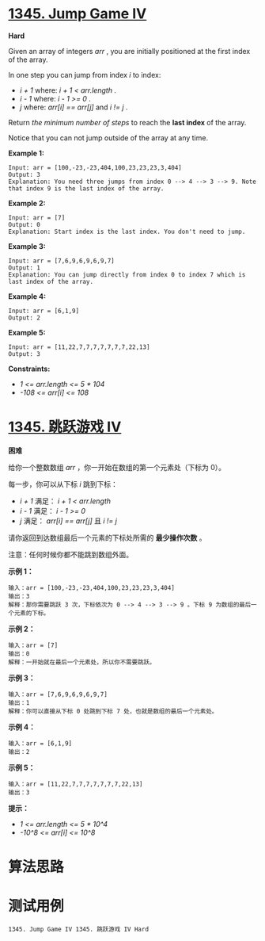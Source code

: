 # [1345. Jump Game IV][enTitle]

**Hard**

Given an array of integers  *arr* , you are initially positioned at the first index of the array.

In one step you can jump from index  *i*  to index:

-  *i + 1*  where:  *i + 1 < arr.length* . 
-  *i - 1*  where:  *i - 1 >= 0* . 
-  *j*  where:  *arr[i] == arr[j]*  and  *i != j* .

Return  *the minimum number of steps*  to reach the **last index**  of the array.

Notice that you can not jump outside of the array at any time.



**Example 1:** 

```
Input: arr = [100,-23,-23,404,100,23,23,23,3,404]
Output: 3
Explanation: You need three jumps from index 0 --> 4 --> 3 --> 9. Note that index 9 is the last index of the array.

```

**Example 2:** 

```
Input: arr = [7]
Output: 0
Explanation: Start index is the last index. You don't need to jump.

```

**Example 3:** 

```
Input: arr = [7,6,9,6,9,6,9,7]
Output: 1
Explanation: You can jump directly from index 0 to index 7 which is last index of the array.

```

**Example 4:** 

```
Input: arr = [6,1,9]
Output: 2

```

**Example 5:** 

```
Input: arr = [11,22,7,7,7,7,7,7,7,22,13]
Output: 3

```



**Constraints:** 

-  *1 <= arr.length <= 5 * 104*  
-  *-108 <= arr[i] <= 108* 


# [1345. 跳跃游戏 IV][cnTitle]

**困难**

给你一个整数数组  *arr*  ，你一开始在数组的第一个元素处（下标为 0）。

每一步，你可以从下标  *i*  跳到下标：

-  *i + 1*  满足： *i + 1 < arr.length*  
-  *i - 1*  满足： *i - 1 >= 0*  
-  *j*  满足： *arr[i] == arr[j]*  且  *i != j* 

请你返回到达数组最后一个元素的下标处所需的 **最少操作次数**  。

注意：任何时候你都不能跳到数组外面。



**示例 1：** 

```
输入：arr = [100,-23,-23,404,100,23,23,23,3,404]
输出：3
解释：那你需要跳跃 3 次，下标依次为 0 --> 4 --> 3 --> 9 。下标 9 为数组的最后一个元素的下标。

```

**示例 2：** 

```
输入：arr = [7]
输出：0
解释：一开始就在最后一个元素处，所以你不需要跳跃。

```

**示例 3：** 

```
输入：arr = [7,6,9,6,9,6,9,7]
输出：1
解释：你可以直接从下标 0 处跳到下标 7 处，也就是数组的最后一个元素处。

```

**示例 4：** 

```
输入：arr = [6,1,9]
输出：2

```

**示例 5：** 

```
输入：arr = [11,22,7,7,7,7,7,7,7,22,13]
输出：3

```



**提示：** 

-  *1 <= arr.length <= 5 * 10^4*  
-  *-10^8 <= arr[i] <= 10^8* 




# 算法思路

# 测试用例
```
1345. Jump Game IV 1345. 跳跃游戏 IV Hard
```

[enTitle]: https://leetcode.com/problems/jump-game-iv/
[cnTitle]: https://leetcode-cn.com/problems/jump-game-iv/
